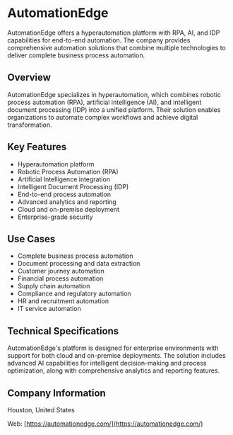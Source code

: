 # AutomationEdge

AutomationEdge offers a hyperautomation platform with RPA, AI, and IDP capabilities for end-to-end automation. The company provides comprehensive automation solutions that combine multiple technologies to deliver complete business process automation.

## Overview

AutomationEdge specializes in hyperautomation, which combines robotic process automation (RPA), artificial intelligence (AI), and intelligent document processing (IDP) into a unified platform. Their solution enables organizations to automate complex workflows and achieve digital transformation.

## Key Features

- Hyperautomation platform
- Robotic Process Automation (RPA)
- Artificial Intelligence integration
- Intelligent Document Processing (IDP)
- End-to-end process automation
- Advanced analytics and reporting
- Cloud and on-premise deployment
- Enterprise-grade security

## Use Cases

- Complete business process automation
- Document processing and data extraction
- Customer journey automation
- Financial process automation
- Supply chain automation
- Compliance and regulatory automation
- HR and recruitment automation
- IT service automation

## Technical Specifications

AutomationEdge's platform is designed for enterprise environments with support for both cloud and on-premise deployments. The solution includes advanced AI capabilities for intelligent decision-making and process optimization, along with comprehensive analytics and reporting features.

## Company Information

Houston, United States

Web: [https://automationedge.com/](https://automationedge.com/) 